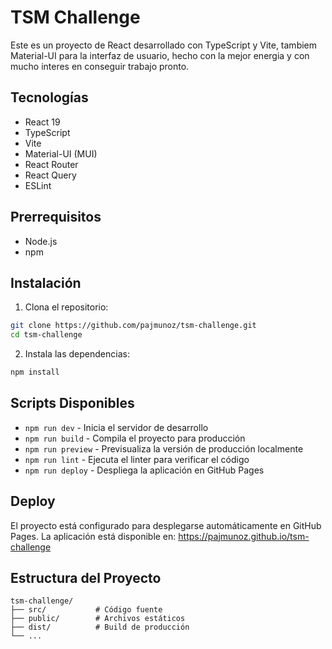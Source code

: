 # TSM Challenge

Este es un proyecto de React desarrollado con TypeScript y Vite, tambiem Material-UI para la interfaz de usuario, hecho con la mejor energia y con mucho interes en conseguir trabajo pronto.

## Tecnologías

- React 19
- TypeScript
- Vite
- Material-UI (MUI)
- React Router
- React Query
- ESLint

## Prerrequisitos

- Node.js 
- npm

## Instalación

1. Clona el repositorio:
```bash
git clone https://github.com/pajmunoz/tsm-challenge.git
cd tsm-challenge
```

2. Instala las dependencias:
```bash
npm install
```

## Scripts Disponibles

- `npm run dev` - Inicia el servidor de desarrollo
- `npm run build` - Compila el proyecto para producción
- `npm run preview` - Previsualiza la versión de producción localmente
- `npm run lint` - Ejecuta el linter para verificar el código
- `npm run deploy` - Despliega la aplicación en GitHub Pages

## Deploy

El proyecto está configurado para desplegarse automáticamente en GitHub Pages. La aplicación está disponible en: https://pajmunoz.github.io/tsm-challenge

## Estructura del Proyecto

```
tsm-challenge/
├── src/           # Código fuente
├── public/        # Archivos estáticos
├── dist/          # Build de producción
└── ...
```